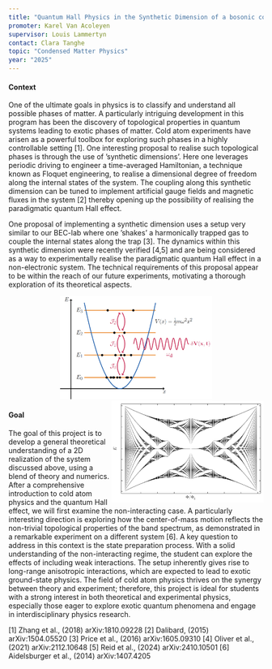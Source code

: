 ```yaml
---
title: "Quantum Hall Physics in the Synthetic Dimension of a bosonic cold atom system"
promoter: Karel Van Acoleyen
supervisor: Louis Lammertyn
contact: Clara Tanghe
topic: "Condensed Matter Physics"
year: "2025"
---
```


#### Context

One of the ultimate goals in physics is to classify and understand all possible phases of matter. A particularly intriguing development in this program has been the discovery of topological properties in quantum systems leading to exotic phases of matter. Cold atom experiments have arisen as a powerful toolbox for exploring such phases in a highly controllable setting [1]. One interesting proposal to realise such topological phases is through the use of ’synthetic dimensions’. Here one leverages periodic driving to engineer a time-averaged Hamiltonian, a technique known as Floquet engineering, to realise a dimensional degree of freedom along the internal states of the system. The coupling along this synthetic dimension can be tuned to implement artificial gauge fields and magnetic fluxes in the system [2] thereby opening up the possibility of realising the paradigmatic quantum Hall effect.

One proposal of implementing a synthetic dimension uses a setup very similar to our BEC-lab where one ’shakes’ a harmonically trapped gas to couple the internal states along the trap [3]. The dynamics within this synthetic dimension were recently verified [4,5] and are being considered as a way to experimentally realise the paradigmatic quantum Hall effect in a non-electronic system. The technical requirements of this proposal appear to be within the reach of our future experiments, motivating a thorough exploration of its theoretical aspects.


<p align="middle">
  <img alt="SyntheticDimensions" src="/images/thesistopics/2025/LLammertyn1.png" width="300px" />
  <img alt="QuantumHall" src="/images/thesistopics/2025/LLammertyn2.png" style="float:right; width:300px" />
</p>

#### Goal

The goal of this project is to develop a general theoretical understanding of a 2D realization of the system discussed above, using a blend of theory and numerics. After a comprehensive introduction to cold atom physics and the quantum Hall effect, we will first examine the non-interacting case. A particularly interesting direction is exploring how the center-of-mass motion reflects the non-trivial topological properties of the band spectrum, as demonstrated in a remarkable experiment on a different system [6]. A key question to address in this context is the state preparation process. With a solid understanding of the non-interacting regime, the student can explore the effects of including weak interactions. The setup inherently gives rise to long-range anisotropic interactions, which are expected to lead to exotic ground-state physics. The field of cold atom physics thrives on the synergy between theory and experiment; therefore, this project is ideal for students with a strong interest in both theoretical and experimental physics, especially those eager to explore exotic quantum phenomena and engage in interdisciplinary physics research.

[1] Zhang et al., (2018) arXiv:1810.09228
[2] Dalibard, (2015) arXiv:1504.05520
[3] Price et al., (2016) arXiv:1605.09310
[4] Oliver et al., (2021) arXiv:2112.10648
[5] Reid et al., (2024) arXiv:2410.10501
[6] Aidelsburger et al., (2014) arXiv:1407.4205
